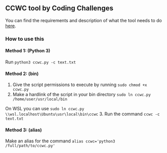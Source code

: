 ## CCWC tool by Coding Challenges

You can find the requirements and description of what the tool needs to do [here](https://codingchallenges.fyi/challenges/challenge-wc/).

### How to use this

#### Method 1: (Python 3)
Run `python3 ccwc.py -c text.txt`

#### Method 2: (bin)

1. Give the script permissions to execute by running `sudo chmod +x ccwc.py`
2. Make a hardlink of the script in your bin directory `sudo ln ccwc.py /home/user/usr/local/bin`

 On WSL you can use `sudo ln ccwc.py \\wsl.localhost\Ubuntu\usr\local\bin\ccwc`
3. Run the command `ccwc -c text.txt`

#### Method 3: (alias)
Make an alias for the command `alias ccwc='python3 /full/path/to/ccwc.py'
`
